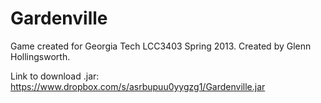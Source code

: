 Gardenville
===========

Game created for Georgia Tech LCC3403 Spring 2013. Created by Glenn Hollingsworth.

Link to download .jar: https://www.dropbox.com/s/asrbupuu0yygzg1/Gardenville.jar
